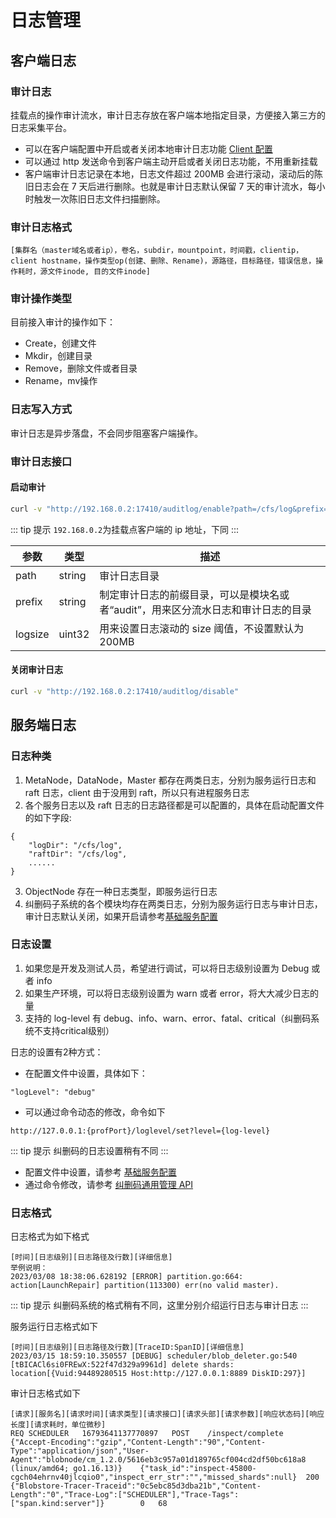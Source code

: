 # 日志管理

## 客户端日志

### 审计日志
挂载点的操作审计流水，审计日志存放在客户端本地指定目录，方便接入第三方的日志采集平台。

- 可以在客户端配置中开启或者关闭本地审计日志功能 [Client 配置](./configs/client.md)
- 可以通过 http 发送命令到客户端主动开启或者关闭日志功能，不用重新挂载 
- 客户端审计日志记录在本地，日志文件超过 200MB 会进行滚动，滚动后的陈旧日志会在 7 天后进行删除。也就是审计日志默认保留 7 天的审计流水，每小时触发一次陈旧日志文件扫描删除。


### 审计日志格式

```text
[集群名（master域名或者ip），卷名，subdir，mountpoint，时间戳，clientip，client hostname，操作类型op(创建、删除、Rename)，源路径，目标路径，错误信息，操作耗时，源文件inode, 目的文件inode]
```

### 审计操作类型
目前接入审计的操作如下：

- Create，创建文件
- Mkdir，创建目录
- Remove，删除文件或者目录
- Rename，mv操作

### 日志写入方式

审计日志是异步落盘，不会同步阻塞客户端操作。

### 审计日志接口

#### 启动审计
```bash
curl -v "http://192.168.0.2:17410/auditlog/enable?path=/cfs/log&prefix=client2&logsize=1024"
```
::: tip 提示
`192.168.0.2`为挂载点客户端的 ip 地址，下同
:::

| 参数      | 类型     | 描述                                           |
|---------|--------|----------------------------------------------|
| path    | string | 审计日志目录                                       |
| prefix  | string | 制定审计日志的前缀目录，可以是模块名或者“audit”，用来区分流水日志和审计日志的目录 |
| logsize | uint32 | 用来设置日志滚动的 size 阈值，不设置默认为 200MB                  |

#### 关闭审计日志

```bash
curl -v "http://192.168.0.2:17410/auditlog/disable"
```

## 服务端日志

### 日志种类
1. MetaNode，DataNode，Master 都存在两类日志，分别为服务运行日志和 raft 日志，client 由于没用到 raft，所以只有进程服务日志
2. 各个服务日志以及 raft 日志的日志路径都是可以配置的，具体在启动配置文件的如下字段:
```
{
    "logDir": "/cfs/log",
    "raftDir": "/cfs/log",
    ......
}
```
3. ObjectNode 存在一种日志类型，即服务运行日志
4. 纠删码子系统的各个模块均存在两类日志，分别为服务运行日志与审计日志，审计日志默认关闭，如果开启请参考[基础服务配置](./configs/blobstore/base.md)

### 日志设置

1. 如果您是开发及测试人员，希望进行调试，可以将日志级别设置为 Debug 或者 info  
2. 如果生产环境，可以将日志级别设置为 warn 或者 error，将大大减少日志的量 
3. 支持的 log-level 有 debug、info、warn、error、fatal、critical（纠删码系统不支持critical级别）

日志的设置有2种方式：

- 在配置文件中设置，具体如下：
```
"logLevel": "debug"
```
- 可以通过命令动态的修改，命令如下
```
http://127.0.0.1:{profPort}/loglevel/set?level={log-level}
```

::: tip 提示
纠删码的日志设置稍有不同
:::

- 配置文件中设置，请参考 [基础服务配置](./configs/blobstore/base.md)
- 通过命令修改，请参考 [纠删码通用管理 API](../dev-guide/admin-api/blobstore/base.md)


### 日志格式

日志格式为如下格式
```text
[时间][日志级别][日志路径及行数][详细信息]
举例说明：
2023/03/08 18:38:06.628192 [ERROR] partition.go:664: action[LaunchRepair] partition(113300) err(no valid master).
```

::: tip 提示
纠删码系统的格式稍有不同，这里分别介绍运行日志与审计日志
:::

服务运行日志格式如下

```test
[时间][日志级别][日志路径及行数][TraceID:SpanID][详细信息]
2023/03/15 18:59:10.350557 [DEBUG] scheduler/blob_deleter.go:540 [tBICACl6si0FREwX:522f47d329a9961d] delete shards: location[{Vuid:94489280515 Host:http://127.0.0.1:8889 DiskID:297}]
```

审计日志格式如下

```text
[请求][服务名][请求时间][请求类型][请求接口][请求头部][请求参数][响应状态码][响应长度][请求耗时，单位微秒]
REQ	SCHEDULER	16793641137770897	POST	/inspect/complete	{"Accept-Encoding":"gzip","Content-Length":"90","Content-Type":"application/json","User-Agent":"blobnode/cm_1.2.0/5616eb3c957a01d189765cf004cd2df50bc618a8 (linux/amd64; go1.16.13)}	{"task_id":"inspect-45800-cgch04ehrnv40jlcqio0","inspect_err_str":"","missed_shards":null}	200	{"Blobstore-Tracer-Traceid":"0c5ebc85d3dba21b","Content-Length":"0","Trace-Log":["SCHEDULER"],"Trace-Tags":["span.kind:server"]}		0	68
```